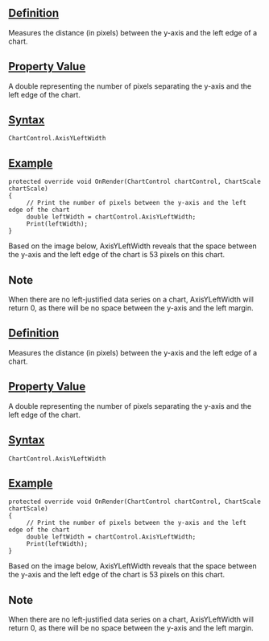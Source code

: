 ## [Definition](https://developer.ninjatrader.com/docs/desktop/axisyleftwidth\#definition)

Measures the distance (in pixels) between the y-axis and the left edge of a chart.

## [Property Value](https://developer.ninjatrader.com/docs/desktop/axisyleftwidth\#property-value)

A double representing the number of pixels separating the y-axis and the left edge of the chart.

## [Syntax](https://developer.ninjatrader.com/docs/desktop/axisyleftwidth\#syntax)

`ChartControl.AxisYLeftWidth`

## [Example](https://developer.ninjatrader.com/docs/desktop/axisyleftwidth\#example)

```jsx-150469391 csharp
protected override void OnRender(ChartControl chartControl, ChartScale chartScale)
{
     // Print the number of pixels between the y-axis and the left edge of the chart
     double leftWidth = chartControl.AxisYLeftWidth;
     Print(leftWidth);
}

```

Based on the image below, AxisYLeftWidth reveals that the space between the y-axis and the left edge of the chart is 53 pixels on this chart.

## Note

When there are no left-justified data series on a chart, AxisYLeftWidth will return 0, as there will be no space between the y-axis and the left margin.

## [Definition](https://developer.ninjatrader.com/docs/desktop/axisyleftwidth\#definition)

Measures the distance (in pixels) between the y-axis and the left edge of a chart.

## [Property Value](https://developer.ninjatrader.com/docs/desktop/axisyleftwidth\#property-value)

A double representing the number of pixels separating the y-axis and the left edge of the chart.

## [Syntax](https://developer.ninjatrader.com/docs/desktop/axisyleftwidth\#syntax)

`ChartControl.AxisYLeftWidth`

## [Example](https://developer.ninjatrader.com/docs/desktop/axisyleftwidth\#example)

```jsx-150469391 csharp
protected override void OnRender(ChartControl chartControl, ChartScale chartScale)
{
     // Print the number of pixels between the y-axis and the left edge of the chart
     double leftWidth = chartControl.AxisYLeftWidth;
     Print(leftWidth);
}

```

Based on the image below, AxisYLeftWidth reveals that the space between the y-axis and the left edge of the chart is 53 pixels on this chart.

## Note

When there are no left-justified data series on a chart, AxisYLeftWidth will return 0, as there will be no space between the y-axis and the left margin.